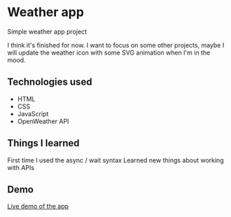 # Weather app

Simple weather app project

I think it's finished for now. I want to focus on some other projects,
maybe I will update the weather icon with some SVG animation when I'm in the mood.

## Technologies used

- HTML
- CSS
- JavaScript
- OpenWeather API

## Things I learned

First time I used the async / wait syntax
Learned new things about working with APIs

## Demo

[Live demo of the app](https://bysiuxvx.github.io/weather-app/)
